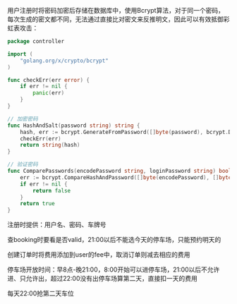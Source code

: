 用户注册时将密码加密后存储在数据库中，使用Bcrypt算法，对于同一个密码，每次生成的密文都不同，无法通过直接比对密文来反推明文，因此可以有效抵御彩虹表攻击：
```go
package controller

import (
	"golang.org/x/crypto/bcrypt"
)

func checkErr(err error) {
	if err != nil {
		panic(err)
	}
}

// 加密密码
func HashAndSalt(password string) string {
	hash, err := bcrypt.GenerateFromPassword([]byte(password), bcrypt.DefaultCost)
	checkErr(err)
	return string(hash)
}

// 验证密码
func ComparePasswords(encodePassword string, loginPassword string) bool {
	err := bcrypt.CompareHashAndPassword([]byte(encodePassword), []byte(loginPassword))
	if err != nil {
		return false
	}
	return true
}
```
注册时提供：用户名、密码、车牌号

查booking时要看是否valid，21:00以后不能选今天的停车场，只能预约明天的

创建订单时将费用添加到user的fee中，取消订单则减去相应的费用

停车场开放时间：早8点-晚21:00，8:00开始可以进停车场，21:00以后不允许进、只允许出，超过22:00没有出停车场算第二天，直接扣一天的费用

每天22:00抢第二天车位